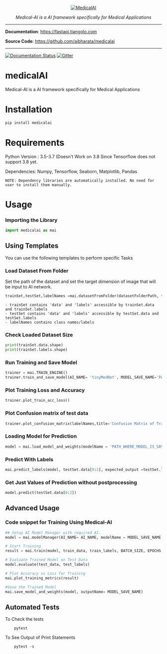 <p align="center">
  <a href="https://aibharata.github.io/medicalAI/"><img src="https://www.aibharata.com/assets/images/AI%20Red%20PNG.png" alt="MedicalAI"></a>
</p>
<p align="center">
    <em>Medical-AI is a AI framework specifically for Medical Applications</em>
</p>


---

**Documentation**: <a href="https://aibharata.github.io/medicalAI/" target="_blank">https://fastapi.tiangolo.com</a>

**Source Code**: <a href="https://github.com/aibharata/medicalai" target="_blank">https://github.com/aibharata/medicalai</a>

---

[![Documentation Status](https://readthedocs.org/projects/medicalai/badge/?version=latest)](https://medicalai.readthedocs.io/en/latest/?badge=latest) [![Gitter](https://badges.gitter.im/aibh-medicalAI/devteam.svg)](https://gitter.im/aibh-medicalAI/devteam?utm_source=badge&utm_medium=badge&utm_campaign=pr-badge)

# medicalAI
Medical-AI is a AI framework specifically for Medical Applications

# Installation
```py 
pip install medicalai
```
# Requirements
Python Version : 3.5-3.7 (Doesn't Work on 3.8 Since Tensorflow does not support 3.8 yet.

Dependencies: Numpy, Tensorflow, Seaborn, Matplotlib, Pandas

    NOTE: Dependency libraries are automatically installed. No need for user to install them manually.

# Usage

### Importing the Library
```py 
import medicalai as mai
```

## Using Templates
You can use the following templates to perform specific Tasks

### Load Dataset From Folder
Set the path of the dataset and set the target dimension of image that will be input to AI network.
```py 
trainSet,testSet,labelNames =mai.datasetFromFolder(datasetFolderPath, targetDim = (96,96)).load_dataset()
```
    - trainSet contains 'data' and 'labels' accessible by trainSet.data and trainSet.labels
    - testSet contains 'data' and 'labels' accessible by testSet.data and testSet.labels
    - labelNames contains class names/labels

### Check Loaded Dataset Size
```py 
print(trainSet.data.shape)
print(trainSet.labels.shape)
```

### Run Training and Save Model
```py
trainer = mai.TRAIN_ENGINE()
trainer.train_and_save_model(AI_NAME= 'tinyMedNet', MODEL_SAVE_NAME='PATH_WHERE_MODEL_IS_SAVED_TO', trainSet, testSet, OUTPUT_CLASSES, RETRAIN_MODEL= True, BATCH_SIZE= 32, EPOCHS= 10, LEARNING_RATE= 0.001)
```


### Plot Training Loss and Accuracy
```py
trainer.plot_train_acc_loss()
```

### Plot Confusion matrix of test data
```py
trainer.plot_confusion_matrix(labelNames,title='Confusion Matrix of Trained Model on Test Dataset')
```

### Loading Model for Prediction 
```py
model = mai.load_model_and_weights(modelName = 'PATH_WHERE_MODEL_IS_SAVED_TO')
```


### Predict With Labels 
```py
mai.predict_labels(model, testSet.data[0:2], expected_output =testSet.labels[0:2], labelNames=labels, top_preds=3)
```
### Get Just Values of Prediction without postprocessing
```py
model.predict(testSet.data[0:2])
```

## Advanced Usage

### Code snippet for Training Using Medical-AI 
```py
## Setup AI Model Manager with required AI. 
model = mai.modelManager(AI_NAME= AI_NAME, modelName = MODEL_SAVE_NAME, x_train = train_data, OUTPUT_CLASSES = OUTPUT_CLASSES, RETRAIN_MODEL= RETRAIN_MODEL)

# Start Training
result = mai.train(model, train_data, train_labels, BATCH_SIZE, EPOCHS, LEARNING_RATE, validation_data=(test_data, test_labels), callbacks=['tensorboard'])

# Evaluate Trained Model on Test Data
model.evaluate(test_data, test_labels)

# Plot Accuracy vs Loss for Training
mai.plot_training_metrics(result)

#Save the Trained Model
mai.save_model_and_weights(model, outputName= MODEL_SAVE_NAME)
```

## Automated Tests
To Check the tests

        pytest

To See Output of Print Statements

        pytest -s 
